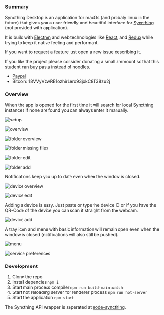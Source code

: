 ### Summary

Syncthing Desktop is an application for macOs (and probaly linux in the future) that gives you a user friendly and beautiful interface for [Syncthing](https://syncthing.net/) (not provided with application).

It is build with [Electron](http://electron.atom.io/) and web technologies like [React](https://facebook.github.io/react/), and [Redux](http://redux.js.org/) while trying to keep it native feeling and performant.

If you want to request a feature just open a new issue describing it.

If you like the project please consider donating a small ammount so that this student can buy pasta instead of noodles.

- [Paypal](https://www.paypal.me/JodusNodus)
- Bitcoin: 18VVyVzwRE1ozhirLero93jxkC8T38zu2j

### Overview

When the app is opened for the first time it will search for local Syncthing instances if none are found you can always enter it manually.

![setup](resources/setup.png)

![overview](resources/overview.png)

![folder overview](resources/folder-overview.png)

![folder missing files](resources/folder-missing-files.png)

![folder edit](resources/folder-edit.png)

![folder add](resources/add-folder.png)

Notifications keep you up to date even when the window is closed.

![device overview](resources/device-overview.png)

![device edit](resources/device-edit.png)

Adding a device is easy. Just paste or type the device ID or if you have the QR-Code of the device you can scan it straight from the webcam.

![device add](resources/add-device.png)

A tray icon and menu with basic information will remain open even when the window is closed (notifications will also still be pushed).

![menu](resources/menu.png)

![service preferences](resources/service-preferences.png)

### Development
1. Clone the repo
2. Install depencies `npm i`
3. Start main process compiler `npm run build-main:watch`
4. Start hot reloading server for renderer process `npm run hot-server`
5. Start the application `npm start`

The Syncthing API wrapper is seperated at [node-syncthing](https://github.com/JodusNodus/node-syncthing).